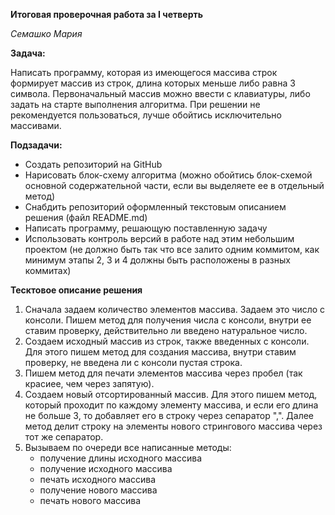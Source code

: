**Итоговая проверочная работа за I четверть**

*Семашко Мария*

**Задача:**

Написать программу, которая из имеющегося массива строк формирует массив из строк, длина которых меньше либо равна З символа. Первоначальный массив можно ввести с клавиатуры, либо задать на старте выполнения алгоритма. При решении не рекомендуется пользоваться, лучше обойтись исключительно массивами.

**Подзадачи:**
*	Создать репозиторий на GitHub
*	Нарисовать блок-схему алгоритма (можно обойтись блок-схемой основной содержательной части, если вы выделяете ее в отдельный метод)
* Снабдить репозиторий оформленный текстовым описанием решения (файл README.md)
*	Написать программу, решающую поставленную задачу
*	Использовать контроль версий в работе над этим небольшим проектом (не должно быть так что все залито одним коммитом, как минимум этапы 2, З и 4 должны быть расположены в разных коммитах)

**Тесктовое описание решения**
1. Сначала задаем количество элементов массива. Задаем это число с консоли. Пишем метод для получения числа с консоли, внутри ее ставим проверку, действительно ли введено натуральное число.
2. Создаем исходный массив из строк, также введенных с консоли. Для этого пишем метод для создания массива, внутри ставим проверку, не введена ли с консоли пустая строка.
3. Пишем метод для печати элементов массива через пробел (так красиее, чем через запятую).
4. Создаем новый отсортированный массив. Для этого пишем метод, который проходит по каждому элементу массива, и если его длина не больше 3, то добавляет его в строку через сепаратор ",". Далее метод делит строку на элементы нового стрингового массива через тот же сепаратор.
5. Вызываем по очереди все написанные методы:
    * получение длины исходного массива
    * получение исходного массива
    * печать исходного массива
    * получение нового массива
    * печать нового массива
    

